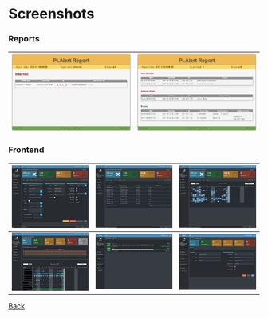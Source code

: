 # Screenshots
<!--- --------------------------------------------------------------------- --->

### Reports

  | ![Report 1][report1] | ![Report 2][report2] |
  | -------------------- | -------------------- |


### Frontend

  | ![Screen 1][screen1]                            | ![Screen 2][screen2]                         | ![Screen 3][screen3]                                           | 
  | ----------------------------------------------- | -------------------------------------------- | -------------------------------------------------------------- |
  | ![Screen 4][screen4]                            | ![Webservices screen dark][webservices_dark] | ![Webservices Details screen dark][webservices_details_dark]   |

[Back](https://github.com/leiweibau/Pi.Alert)

[report1]: ./docs/img/4_report_1.jpg          "Report sample 1"
[report2]: ./docs/img/4_report_2.jpg          "Report sample 2"
[screen1]: ./docs/img/2_1_device_details.jpg  "Screen 1"
[screen2]: ./docs/img/2_2_device_sessions.jpg "Screen 2"
[screen3]: ./docs/img/2_3_device_presence.jpg "Screen 3"
[screen4]: ./docs/img/3_presence.jpg          "Screen 4"
[webservices_dark]: ./docs/img/7_webservices.jpg                   "Webservices screen dark"
[webservices_details_dark]: ./docs/img/8_webservices_details.jpg   "Webservices Details screen dark"